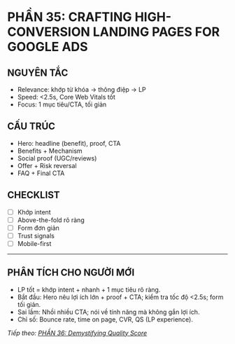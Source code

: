 # PHẦN 35: CRAFTING HIGH-CONVERSION LANDING PAGES FOR GOOGLE ADS

## NGUYÊN TẮC
- Relevance: khớp từ khóa → thông điệp → LP  
- Speed: <2.5s, Core Web Vitals tốt  
- Focus: 1 mục tiêu/CTA, tối giản

## CẤU TRÚC
- Hero: headline (benefit), proof, CTA  
- Benefits + Mechanism  
- Social proof (UGC/reviews)  
- Offer + Risk reversal  
- FAQ + Final CTA

## CHECKLIST
- [ ] Khớp intent  
- [ ] Above-the-fold rõ ràng  
- [ ] Form đơn giản  
- [ ] Trust signals  
- [ ] Mobile-first

---

## PHÂN TÍCH CHO NGƯỜI MỚI
- LP tốt = khớp intent + nhanh + 1 mục tiêu rõ ràng.
- Bắt đầu: Hero nêu lợi ích lớn + proof + CTA; kiểm tra tốc độ <2.5s; form tối giản.
- Sai lầm: Nhồi nhiều CTA; nói về tính năng mà không gắn lợi ích.
- Chỉ số: Bounce rate, time on page, CVR, QS (LP experience).

*Tiếp theo: [PHẦN 36: Demystifying Quality Score](../37_Part_36_Quality_Score.md)*
